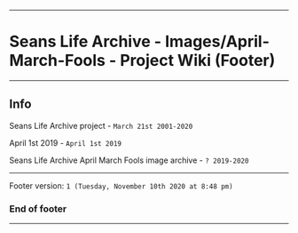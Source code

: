 
***

# Seans Life Archive - Images/April-March-Fools - Project Wiki (Footer)

***

## Info

Seans Life Archive project - `March 21st 2001-2020`

April 1st 2019 - `April 1st 2019`

Seans Life Archive April March Fools image archive - `? 2019-2020`

***

Footer version: `1 (Tuesday, November 10th 2020 at 8:48 pm)`

### End of footer

***
